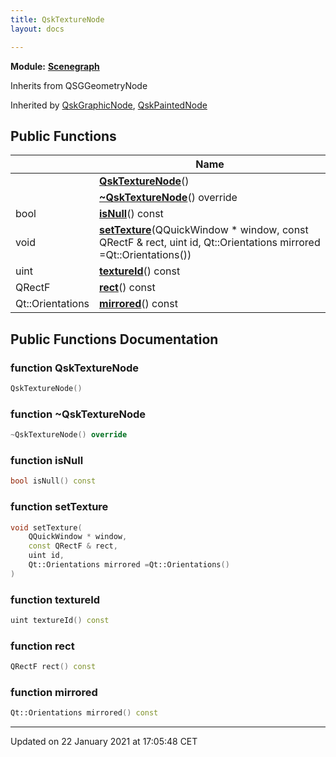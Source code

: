 ```yaml
---
title: QskTextureNode
layout: docs

---
```



**Module:** **[Scenegraph](/docs/modules/group___scenegraph/)**



Inherits from QSGGeometryNode

Inherited by [QskGraphicNode](/docs/classes/class_qsk_graphic_node/), [QskPaintedNode](/docs/classes/class_qsk_painted_node/)

## Public Functions

|                | Name           |
| -------------- | -------------- |
| | **[QskTextureNode](/docs/classes/class_qsk_texture_node/#function-qsktexturenode)**() |
| | **[~QskTextureNode](/docs/classes/class_qsk_texture_node/#function-~qsktexturenode)**() override |
| bool | **[isNull](/docs/classes/class_qsk_texture_node/#function-isnull)**() const |
| void | **[setTexture](/docs/classes/class_qsk_texture_node/#function-settexture)**(QQuickWindow * window, const QRectF & rect, uint id, Qt::Orientations mirrored =Qt::Orientations()) |
| uint | **[textureId](/docs/classes/class_qsk_texture_node/#function-textureid)**() const |
| QRectF | **[rect](/docs/classes/class_qsk_texture_node/#function-rect)**() const |
| Qt::Orientations | **[mirrored](/docs/classes/class_qsk_texture_node/#function-mirrored)**() const |

## Public Functions Documentation

### function QskTextureNode

```cpp
QskTextureNode()
```


### function ~QskTextureNode

```cpp
~QskTextureNode() override
```


### function isNull

```cpp
bool isNull() const
```


### function setTexture

```cpp
void setTexture(
    QQuickWindow * window,
    const QRectF & rect,
    uint id,
    Qt::Orientations mirrored =Qt::Orientations()
)
```


### function textureId

```cpp
uint textureId() const
```


### function rect

```cpp
QRectF rect() const
```


### function mirrored

```cpp
Qt::Orientations mirrored() const
```


-------------------------------

Updated on 22 January 2021 at 17:05:48 CET
